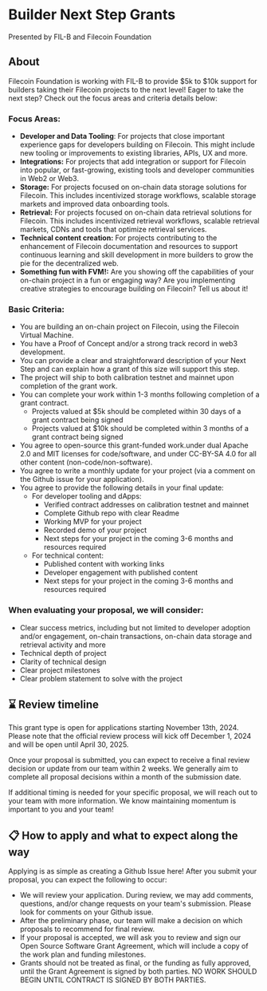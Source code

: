 # Builder Next Step Grants
Presented by FIL-B and Filecoin Foundation

## About
Filecoin Foundation is working with FIL-B to provide $5k to $10k support for builders taking their Filecoin projects to the next level! Eager to take the next step? Check out the focus areas and criteria details below:

### Focus Areas:
- **Developer and Data Tooling**: For projects that close important experience gaps for developers building on Filecoin. This might include new tooling or improvements to existing libraries, APIs, UX and more.
- **Integrations:** For projects that add integration or support for Filecoin into popular, or fast-growing, existing tools and developer communities in Web2 or Web3.
- **Storage:** For projects focused on on-chain data storage solutions for Filecoin. This includes incentivized storage workflows, scalable storage markets and improved data onboarding tools.
- **Retrieval:** For projects focused on on-chain data retrieval solutions for Filecoin. This includes incentivized retrieval workflows, scalable retrieval markets, CDNs and tools that optimize retrieval services.
- **Technical content creation:** For projects contributing to the enhancement of Filecoin documentation and resources to support continuous learning and skill development in more builders to grow the pie for the decentralized web.
- **Something fun with FVM!:** Are you showing off the capabilities of your on-chain project in a fun or engaging way? Are you implementing creative strategies to encourage building on Filecoin? Tell us about it!

### Basic Criteria: 
- You are building an on-chain project on Filecoin, using the Filecoin Virtual Machine. 
- You have a Proof of Concept and/or a strong track record in web3 development. 
- You can provide a clear and straightforward description of your Next Step and can explain how a grant of this size will support this step. 
- The project will ship to both calibration testnet and mainnet upon completion of the grant work.
- You can complete your work within 1-3 months following completion of a grant contract.
    - Projects valued at $5k should be completed within 30 days of a grant contract being signed
    - Projects valued at $10k should be completed within 3 months of a grant contract being signed
- You agree to open-source this grant-funded work.under dual Apache 2.0 and MIT licenses for code/software, and under CC-BY-SA 4.0 for all other content (non-code/non-software). 
- You agree to write a monthly update for your project (via a comment on the Github issue for your application). 
- You agree to provide the following details in your final update:
  - For developer tooling and dApps:
      - Verified contract addresses on calibration testnet and mainnet
      - Complete Github repo with clear Readme
      - Working MVP for your project
      - Recorded demo of your project
      - Next steps for your project in the coming 3-6 months and resources required
  - For technical content:
      - Published content with working links
      - Developer engagement with published content
      - Next steps for your project in the coming 3-6 months and resources required

### When evaluating your proposal, we will consider:
- Clear success metrics, including but not limited to developer adoption and/or engagement, on-chain transactions, on-chain data storage and retrieval activity and more 
- Technical depth of project
- Clarity of technical design
- Clear project milestones
- Clear problem statement to solve with the project

## ⌛ Review timeline
This grant type is open for applications starting November 13th, 2024. Please note that the official review process will kick off December 1, 2024 and will be open until April 30, 2025. 

Once your proposal is submitted, you can expect to receive a final review decision or update from our team within 2 weeks. We generally aim to complete all proposal decisions within a month of the submission date.

If additional timing is needed for your specific proposal, we will reach out to your team with more information. We know maintaining momentum is important to you and your team!

## 📋 How to apply and what to expect along the way
Applying is as simple as creating a Github Issue here! After you submit your proposal, you can expect the following to occur:
- We will review your application. During review, we may add comments, questions, and/or change requests on your team's submission. Please look for comments on your Github issue.
- After the preliminary phase, our team will make a decision on which proposals to recommend for final review.
- If your proposal is accepted, we will ask you to review and sign our Open Source Software Grant Agreement, which will include a copy of the work plan and funding milestones.
- Grants should not be treated as final, or the funding as fully approved, until the Grant Agreement is signed by both parties. NO WORK SHOULD BEGIN UNTIL CONTRACT IS SIGNED BY BOTH PARTIES.


